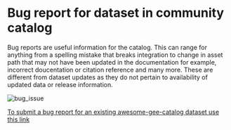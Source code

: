 # Bug report for dataset in community catalog

Bug reports are useful information for the catalog. This can range for anything from a spelling mistake that breaks integration to change in asset path that may not have been updated in the documentation for example, incorrect doucentation or citation reference and many more. These are different from dataset updates as they do not pertain to availability of updated data or release information.

![bug_issue](https://github.com/samapriya/awesome-gee-community-datasets/assets/6677629/714d6458-a0b0-4792-aa42-1d8b9c9a4705)

[To submit a bug report for an existing awesome-gee-catalog dataset use this link](https://github.com/samapriya/awesome-gee-community-datasets/issues/new?assignees=samapriya%2C+valpasq%2C+edtrochim&labels=bug%2Ctriage&projects=&template=bug.yml&title=%5BBug%5D%3A+)
